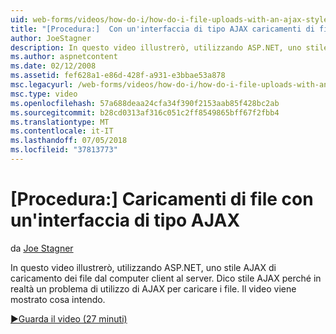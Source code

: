 ```yaml
---
uid: web-forms/videos/how-do-i/how-do-i-file-uploads-with-an-ajax-style-interface
title: "[Procedura:]  Con un'interfaccia di tipo AJAX caricamenti di file | Microsoft Docs"
author: JoeStagner
description: In questo video illustrerò, utilizzando ASP.NET, uno stile AJAX di caricamento dei file dal computer client al server. Dico stile AJAX perché è presente un...
ms.author: aspnetcontent
ms.date: 02/12/2008
ms.assetid: fef628a1-e86d-428f-a931-e3bbae53a878
msc.legacyurl: /web-forms/videos/how-do-i/how-do-i-file-uploads-with-an-ajax-style-interface
msc.type: video
ms.openlocfilehash: 57a688deaa24cfa34f390f2153aab85f428bc2ab
ms.sourcegitcommit: b28cd0313af316c051c2ff8549865bff67f2fbb4
ms.translationtype: MT
ms.contentlocale: it-IT
ms.lasthandoff: 07/05/2018
ms.locfileid: "37813773"
---
```

<a name="how-do-i--file-uploads-with-an-ajax-style-interface"></a>[Procedura:]  Caricamenti di file con un'interfaccia di tipo AJAX
====================
da [Joe Stagner](https://github.com/JoeStagner)

In questo video illustrerò, utilizzando ASP.NET, uno stile AJAX di caricamento dei file dal computer client al server. Dico stile AJAX perché in realtà un problema di utilizzo di AJAX per caricare i file. Il video viene mostrato cosa intendo.

[&#9654;Guarda il video (27 minuti)](https://channel9.msdn.com/Blogs/ASP-NET-Site-Videos/how-do-i-file-uploads-with-an-ajax-style-interface)
